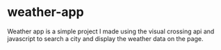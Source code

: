 # weather-app
Weather app is a simple project I made using the visual crossing api and javascript to search a city and display the weather data on the page.